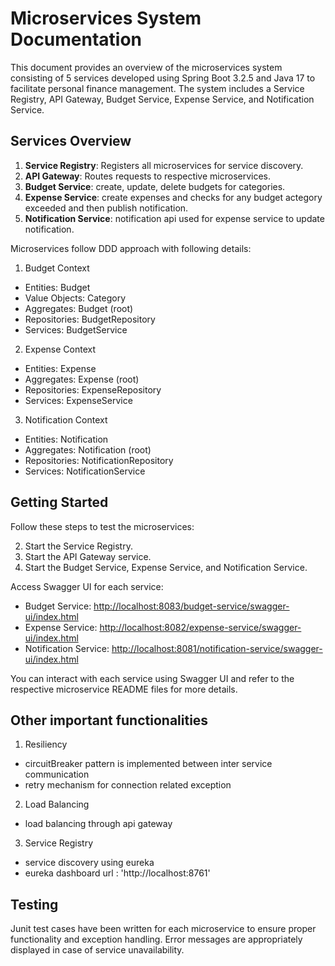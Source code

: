 # Microservices System Documentation

This document provides an overview of the microservices system consisting of 5 services developed using Spring Boot 3.2.5 and Java 17 to facilitate personal finance management. The system includes a Service Registry, API Gateway, Budget Service, Expense Service, and Notification Service.

## Services Overview

1. **Service Registry**: Registers all microservices for service discovery.
2. **API Gateway**: Routes requests to respective microservices.
3. **Budget Service**: create, update, delete budgets for categories.
4. **Expense Service**: create expenses and checks for any budget actegory exceeded and then publish notification.
5. **Notification Service**: notification api used for expense service to update notification.

Microservices follow DDD approach with following details:
1. Budget Context
- Entities: Budget
- Value Objects: Category
- Aggregates: Budget (root)
- Repositories: BudgetRepository
- Services: BudgetService

2. Expense Context
- Entities: Expense
- Aggregates: Expense (root)
- Repositories: ExpenseRepository
- Services: ExpenseService

3. Notification Context
- Entities: Notification
- Aggregates: Notification (root)
- Repositories: NotificationRepository
- Services: NotificationService

## Getting Started

Follow these steps to test the microservices:

2. Start the Service Registry.
3. Start the API Gateway service.
4. Start the Budget Service, Expense Service, and Notification Service.

Access Swagger UI for each service:

- Budget Service: [http://localhost:8083/budget-service/swagger-ui/index.html](http://localhost:8083/budget-service/swagger-ui/index.html)
- Expense Service: [http://localhost:8082/expense-service/swagger-ui/index.html](http://localhost:8082/expense-service/swagger-ui/index.html)
- Notification Service: [http://localhost:8081/notification-service/swagger-ui/index.html](http://localhost:8081/notification-service/swagger-ui/index.html)

You can interact with each service using Swagger UI and refer to the respective microservice README files for more details.

## Other important functionalities

1. Resiliency
 - circuitBreaker pattern is implemented between inter service communication
 - retry mechanism for connection related exception
2. Load Balancing
 - load balancing through api gateway
3. Service Registry
 - service discovery using eureka
 - eureka dashboard url : 'http://localhost:8761'

## Testing

Junit test cases have been written for each microservice to ensure proper functionality and exception handling. Error messages are appropriately displayed in case of service unavailability.

